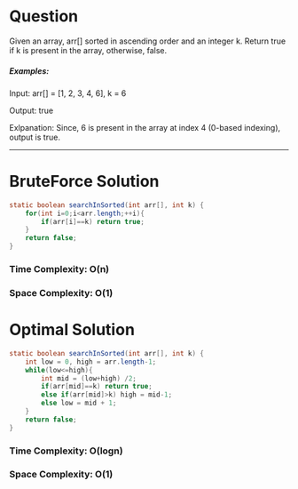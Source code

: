 # Question

Given an array, arr[] sorted in ascending order and an integer k. Return true if k is present in the array, otherwise, false.

##### Examples:

Input: arr[] = [1, 2, 3, 4, 6], k = 6

Output: true

Exlpanation: Since, 6 is present in the array at index 4 (0-based indexing), output is true.


***

# BruteForce Solution

``` java
static boolean searchInSorted(int arr[], int k) {
    for(int i=0;i<arr.length;++i){
        if(arr[i]==k) return true;            
    }
    return false;
}
```

### Time Complexity: O(n)
### Space Complexity: O(1)


# Optimal Solution

``` java
static boolean searchInSorted(int arr[], int k) {
    int low = 0, high = arr.length-1;
    while(low<=high){
        int mid = (low+high) /2;
        if(arr[mid]==k) return true;
        else if(arr[mid]>k) high = mid-1;
        else low = mid + 1;
    }
    return false;
}
```

### Time Complexity: O(logn)
### Space Complexity: O(1)